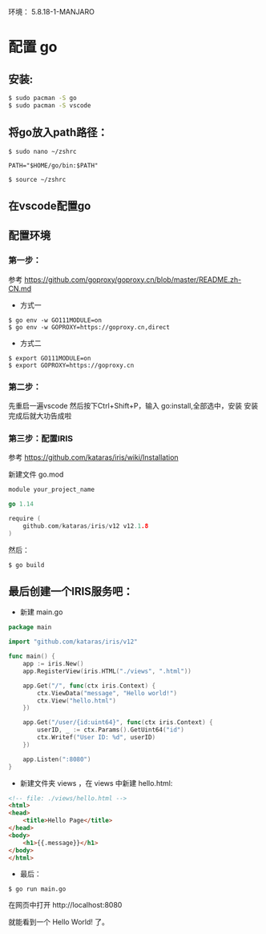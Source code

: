 环境：
5.8.18-1-MANJARO

# 配置 go

## 安装:

```bash
$ sudo pacman -S go
$ sudo pacman -S vscode
```
## 将go放入path路径：

```
$ sudo nano ~/zshrc

PATH="$HOME/go/bin:$PATH"

$ source ~/zshrc
```
##  在vscode配置go

## 配置环境

### 第一步：

参考 https://github.com/goproxy/goproxy.cn/blob/master/README.zh-CN.md

- 方式一

```
$ go env -w GO111MODULE=on
$ go env -w GOPROXY=https://goproxy.cn,direct
```

- 方式二 
```
$ export GO111MODULE=on
$ export GOPROXY=https://goproxy.cn
```

### 第二步：

先重启一遍vscode
然后按下Ctrl+Shift+P，输入 go:install,全部选中，安装
安装完成后就大功告成啦

### 第三步：配置IRIS

参考 https://github.com/kataras/iris/wiki/Installation

新建文件 go.mod

```go
module your_project_name

go 1.14

require (
    github.com/kataras/iris/v12 v12.1.8
)
```

然后：

```
$ go build
```

## 最后创建一个IRIS服务吧：

- 新建 main.go

```go
package main

import "github.com/kataras/iris/v12"

func main() {
    app := iris.New()
    app.RegisterView(iris.HTML("./views", ".html"))

    app.Get("/", func(ctx iris.Context) {
        ctx.ViewData("message", "Hello world!")
        ctx.View("hello.html")
    })

    app.Get("/user/{id:uint64}", func(ctx iris.Context) {
        userID, _ := ctx.Params().GetUint64("id")
        ctx.Writef("User ID: %d", userID)
    })

    app.Listen(":8080")
}
```

- 新建文件夹 views ，在 views 中新建 hello.html:

```HTML
<!-- file: ./views/hello.html -->
<html>
<head>
    <title>Hello Page</title>
</head>
<body>
    <h1>{{.message}}</h1>
</body>
</html>
```

- 最后：

```
$ go run main.go
```

在网页中打开 http://localhost:8080

就能看到一个 Hello World! 了。

